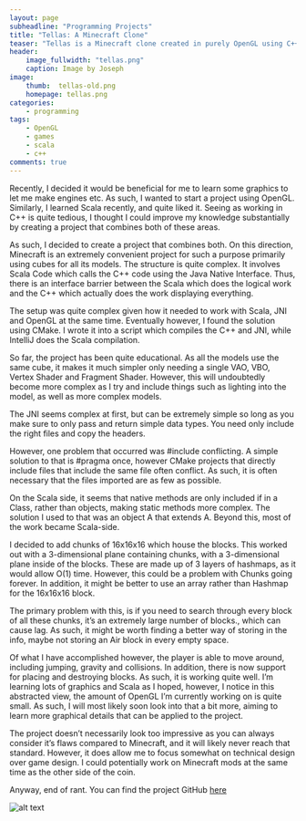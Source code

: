```yaml
---
layout: page
subheadline: "Programming Projects"
title: "Tellas: A Minecraft Clone"
teaser: "Tellas is a Minecraft clone created in purely OpenGL using C++ and Scala. It was made mostly as a OpenGL tutorial project, showcasing chunk management, world-generation, lighting and shadows and basic physics. While only including a subset of Minecrafts features, it contains the core of the game."
header:
    image_fullwidth: "tellas.png"
    caption: Image by Joseph
image:
    thumb:  tellas-old.png
    homepage: tellas.png
categories:
    - programming
tags:
    - OpenGL
    - games
    - scala
    - c++
comments: true
---
```


Recently, I decided it would be beneficial for me to learn some graphics to let me make engines etc. As such, I wanted to start a project using OpenGL. Similarly, I learned Scala recently, and quite liked it. Seeing as working in C++ is quite tedious, I thought I could improve my knowledge substantially by creating a project that combines both of these areas.

<!--more-->

As such, I decided to create a project that combines both. On this direction, Minecraft is an extremely convenient project for such a purpose primarily using cubes for all its models. The structure is quite complex. It involves Scala Code which calls the C++ code using the Java Native Interface. Thus, there is an interface barrier between the Scala which does the logical work and the C++ which actually does the work displaying everything.

The setup was quite complex given how it needed to work with Scala, JNI and OpenGL at the same time. Eventually however, I found the solution using CMake. I wrote it into a script which compiles the C++ and JNI, while IntelliJ does the Scala compilation.

So far, the project has been quite educational. As all the models use the same cube, it makes it much simpler only needing a single VAO, VBO, Vertex Shader and Fragment Shader. However, this will undoubtedly become more complex as I try and include things such as lighting into the model, as well as more complex models.

The JNI seems complex at first, but can be extremely simple so long as you make sure to only pass and return simple data types. You need only include the right files and copy the headers.

However, one problem that occurred was #include conflicting. A simple solution to that is #pragma once, however CMake projects that directly include files that include the same file often conflict. As such, it is often necessary that the files imported are as few as possible.

On the Scala side, it seems that native methods are only included if in a Class, rather than objects, making static methods more complex. The solution I used to that was an object A that extends A. Beyond this, most of the work became Scala-side.

I decided to add chunks of 16x16x16 which house the blocks. This worked out with a 3-dimensional plane containing chunks, with a 3-dimensional plane inside of the blocks. These are made up of 3 layers of hashmaps, as it would allow O(1) time. However, this could be a problem with Chunks going forever. In addition, it might be better to use an array rather than Hashmap for the 16x16x16 block.

The primary problem with this, is if you need to search through every block of all these chunks, it’s an extremely large number of blocks., which can cause lag. As such, it might be worth finding a better way of storing in the info, maybe not storing an Air block in every empty space.

Of what I have accomplished however, the player is able to move around, including jumping, gravity and collisions. In addition, there is now support for placing and destroying blocks. As such, it is working quite well. I’m learning lots of graphics and Scala as I hoped, however, I notice in this abstracted view, the amount of OpenGL I’m currently working on is quite small. As such, I will most likely soon look into that a bit more, aiming to learn more graphical details that can be applied to the project.

The project doesn’t necessarily look too impressive as you can always consider it’s flaws compared to Minecraft, and it will likely never reach that standard. However, it does allow me to focus somewhat on technical design over game design. I could potentially work on Minecraft mods at the same time as the other side of the coin.

Anyway, end of rant. You can find the project GitHub [here](https://github.com/Black-Photon/Tellas)

![alt text](https://black-photon.github.io/images/tellas-old.png "JK Written in Tellas")